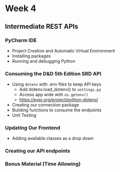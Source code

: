 # Week 4

## Intermediate REST APIs

### PyCharm IDE
- Project Creation and Automatic Virtual Environment
- Installing packages
- Running and debugging Python

### Consuming the D&D 5th Edition SRD API

- Using `dotenv` with .env files to keep API keys
  - Add dotenv.load_dotenv() to `settings.py`
  - Access app wide with `os.getenv()`
  - https://pypi.org/project/python-dotenv/
- Creating our connection package
- Building functions to consume the endpoints
- Unit Testing

### Updating Our Frontend
- Adding available classes as a drop down

### Creating our API endpoints

### Bonus Material (Time Allowing)